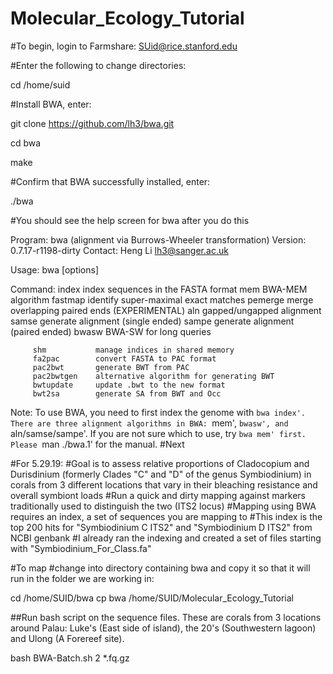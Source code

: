 # Molecular_Ecology_Tutorial
#To begin, login to Farmshare:
SUid@rice.stanford.edu

#Enter the following to change directories:

cd /home/suid

#Install BWA, enter:

git clone https://github.com/lh3/bwa.git

cd bwa

make

#Confirm that BWA successfully installed, enter:

./bwa

#You should see the help screen for bwa after you do this

Program: bwa (alignment via Burrows-Wheeler transformation)
Version: 0.7.17-r1198-dirty
Contact: Heng Li <lh3@sanger.ac.uk>

Usage:   bwa <command> [options]

Command: index         index sequences in the FASTA format
         mem           BWA-MEM algorithm
         fastmap       identify super-maximal exact matches
         pemerge       merge overlapping paired ends (EXPERIMENTAL)
         aln           gapped/ungapped alignment
         samse         generate alignment (single ended)
         sampe         generate alignment (paired ended)
         bwasw         BWA-SW for long queries

         shm           manage indices in shared memory
         fa2pac        convert FASTA to PAC format
         pac2bwt       generate BWT from PAC
         pac2bwtgen    alternative algorithm for generating BWT
         bwtupdate     update .bwt to the new format
         bwt2sa        generate SA from BWT and Occ

Note: To use BWA, you need to first index the genome with `bwa index'.
      There are three alignment algorithms in BWA: `mem', `bwasw', and
      `aln/samse/sampe'. If you are not sure which to use, try `bwa mem'
      first. Please `man ./bwa.1' for the manual.
#Next


#For 5.29.19:
#Goal is to assess relative proportions of Cladocopium and Durisdinium (formerly Clades "C" and "D" of the genus Symbiodinium) in corals from 3 different locations that vary in their bleaching resistance and overall symbiont loads
#Run a quick and dirty mapping against markers traditionally used to distinguish the two (ITS2 locus)
#Mapping using BWA requires an index, a set of sequences you are mapping to
#This index is the top 200 hits for "Symbiodinium C ITS2" and "Symbiodinium D ITS2" from NCBI genbank
#I already ran the indexing and created a set of files starting with "Symbiodinium_For_Class.fa"

#To map 
#change into directory containing bwa and copy it so that it will run in the folder we are working in:

cd /home/SUID/bwa
cp bwa /home/SUID/Molecular_Ecology_Tutorial

##Run bash script on the sequence files. These are corals from 3 locations around Palau: Luke's (East side of island), the 20's (Southwestern lagoon) and Ulong (A Forereef site).

bash BWA-Batch.sh 2 *.fq.gz












